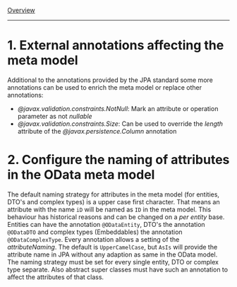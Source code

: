 [Overview](TableOfContent.md)

---
# 1. External annotations affecting the meta model
Additional to the annotations provided by the JPA standard some more annotations can be used to enrich the meta model or replace other annotations:
* *@javax.validation.constraints.NotNull*: Mark an attribute or operation parameter as not *nullable*
* *@javax.validation.constraints.Size*: Can be used to override the *length* attribute of the *@javax.persistence.Column* annotation

# 2. Configure the naming of attributes in the OData meta model
The default naming strategy for attributes in the meta model (for entities, DTO's and complex types) is a upper case first character. That means an attribute with the name `iD` will be named as `ID` in the meta model. This behaviour has historical reasons and can be changed on a _per entity_ base.
Entities can have the annotation `@ODataEntity`, DTO's the annotation `@ODataDTO` and complex types (Embeddables) the annotation `@ODataComplexType`. Every annotation allows a setting of the _attributeNaming_. The default is `UpperCamelCase`, but `AsIs` will provide the attribute name in JPA without any adaption as same in the OData model.
The naming strategy must be set for every single entity, DTO or complex type separate. Also abstract super classes must have such an annotation to affect the attributes of that class.